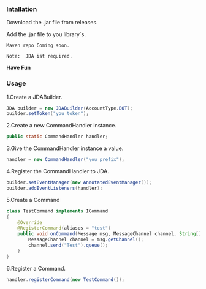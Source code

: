 ### **Intallation**

Download the .jar file from releases.

Add the .jar file to you library`s.

````manifest
Maven repo Coming soon.

Note:  JDA ist required.
````

**Have Fun**



### **Usage**
1.Create a JDABuilder.
```java
JDA builder = new JDABuilder(AccountType.BOT);
builder.setToken("you token");
```

2.Create a new CommandHandler instance.
```java
public static CommandHandler handler;
```

3.Give the CommandHandler instance a value.
```java
handler = new CommandHandler("you prefix");
```

4.Register the CommandHandler to JDA.
```java
builder.setEventManager(new AnnotatedEventManager());
builder.addEventListeners(handler);
```

5.Create a Command
```java
class TestCommand implements ICommand 
{
    @Override
    @RegisterCommand(aliases = "test")
    public void onCommand(Message msg, MessageChannel channel, String[] args) {
        MessageChannel channel = msg.getChannel();
        channel.send("Test").queue();
    }
}
```

6.Register a Command.
```java
handler.registerCommand(new TestCommand());
```

